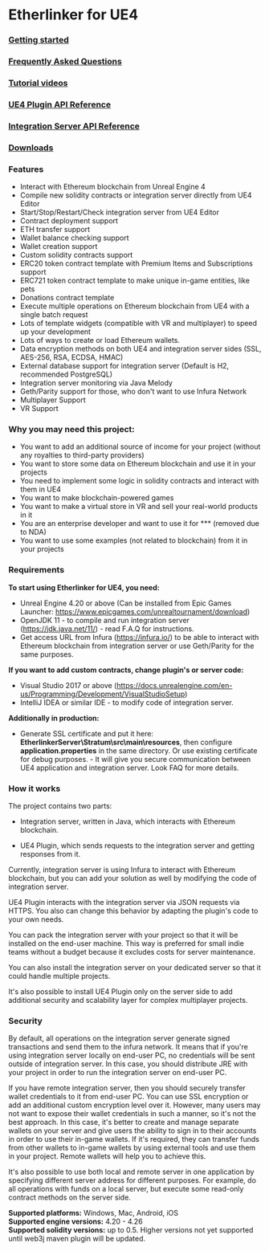 # Etherlinker for UE4 #

### **[Getting started](https://bitbucket.org/kelheor/etherlinker-for-ue4/wiki/Getting%20started)** ###

### **[Frequently Asked Questions](https://bitbucket.org/kelheor/etherlinker-for-ue4/wiki/Frequently%20Asked%20Questions)** ###

### **[Tutorial videos](https://www.youtube.com/watch?v=uNWJeAJiQwg&list=PL_KX9infRdRiQjfQWTVG9kMvmKBsmUmUj)** ###

### **[UE4 Plugin API Reference](https://kelheor.bitbucket.io/Etherlinker/Etherlinker/)** ###

### **[Integration Server API Reference](https://kelheor.bitbucket.io/Etherlinker/Stratum/)** ###

### **[Downloads](https://drive.google.com/open?id=1OH30pWSP5c8Jthd1OEHdFf3BtfmN69D8)** ###

### **Features** ###

- Interact with Ethereum blockchain from Unreal Engine 4
- Compile new solidity contracts or integration server directly from UE4 Editor
- Start/Stop/Restart/Check integration server from UE4 Editor
- Contract deployment support
- ETH transfer support
- Wallet balance checking support
- Wallet creation support
- Custom solidity contracts support
- ERC20 token contract template with Premium Items and Subscriptions support
- ERC721 token contract template to make unique in-game entities, like pets
- Donations contract template
- Execute multiple operations on Ethereum blockchain from UE4 with a single batch request
- Lots of template widgets (compatible with VR and multiplayer) to speed up your development
- Lots of ways to create or load Ethereum wallets.
- Data encryption methods on both UE4 and integration server sides (SSL, AES-256, RSA, ECDSA, HMAC)
- External database support for integration server (Default is H2, recommended PostgreSQL)
- Integration server monitoring via Java Melody
- Geth/Parity support for those, who don't want to use Infura Network
- Multiplayer Support
- VR Support

### **Why you may need this project:** ###

- You want to add an additional source of income for your project (without any royalties to third-party providers)
- You want to store some data on Ethereum blockchain and use it in your projects
- You need to implement some logic in solidity contracts and interact with them in UE4
- You want to make blockchain-powered games
- You want to make a virtual store in VR and sell your real-world products in it
- You are an enterprise developer and want to use it for *** (removed due to NDA)
- You want to use some examples (not related to blockchain) from it in your projects

### **Requirements** ###

**To start using Etherlinker for UE4, you need:**

- Unreal Engine 4.20 or above (Can be installed from Epic Games Launcher: https://www.epicgames.com/unrealtournament/download)
- OpenJDK 11 - to compile and run integration server (https://jdk.java.net/11/) - read F.A.Q for instructions.
- Get access URL from Infura (https://infura.io/) to be able to interact with Ethereum blockchain from integration server or use Geth/Parity for the same purposes.

**If you want to add custom contracts, change plugin's or server code:**

- Visual Studio 2017 or above (https://docs.unrealengine.com/en-us/Programming/Development/VisualStudioSetup)
- IntelliJ IDEA or similar IDE - to modify code of integration server.  

**Additionally in production:**  

- Generate SSL certificate and put it here: **EtherlinkerServer\Stratum\src\main\resources**, then configure **application.properties** in the same directory. Or use existing certificate for debug purposes. - It will give you secure communication between UE4 application and integration server. Look FAQ for more details.  

### **How it works** ###

The project contains two parts:

- Integration server, written in Java, which interacts with Ethereum blockchain.
  
- UE4 Plugin, which sends requests to the integration server and getting responses from it.

Currently, integration server is using Infura to interact with Ethereum blockchain, but you can add your solution as well by modifying the code of integration server.

UE4 Plugin interacts with the integration server via JSON requests via HTTPS. You also can change this behavior by adapting the plugin's code to your own needs.

You can pack the integration server with your project so that it will be installed on the end-user machine. This way is preferred for small indie teams without a budget because it excludes costs for server maintenance.

You can also install the integration server on your dedicated server so that it could handle multiple projects.

It's also possible to install UE4 Plugin only on the server side to add additional security and scalability layer for complex multiplayer projects.

### **Security** ###

By default, all operations on the integration server generate signed transactions and send them to the infura network. It means that if you're using integration server locally on end-user PC, no credentials will be sent outside of integration server. In this case, you should distribute JRE with your project in order to run the integration server on end-user PC.  

If you have remote integration server, then you should securely transfer wallet credentials to it from end-user PC. You can use SSL encryption or add an additional custom encryption level over it. However, many users may not want to expose their wallet credentials in such a manner, so it's not the best approach. In this case, it's better to create and manage separate wallets on your server and give users the ability to sign in to their accounts in order to use their in-game wallets. If it's required, they can transfer funds from other wallets to in-game wallets by using external tools and use them in your project. Remote wallets will help you to achieve this.  

It's also possible to use both local and remote server in one application by specifying different server address for different purposes. For example, do all operations with funds on a local server, but execute some read-only contract methods on the server side.

**Supported platforms:** Windows, Mac, Android, iOS  
**Supported engine versions:** 4.20 - 4.26  
**Supported solidity versions:** up to 0.5. Higher versions not yet supported until web3j maven plugin will be updated.
